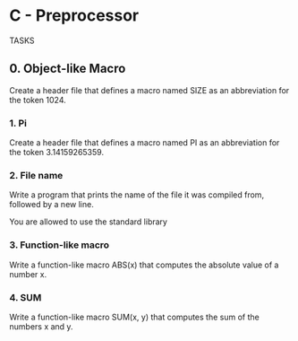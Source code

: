 # C - Preprocessor
TASKS
## 0. Object-like Macro
Create a header file that defines a macro named SIZE as an abbreviation for the token 1024.
### 1. Pi
Create a header file that defines a macro named PI as an abbreviation for the token 3.14159265359.
### 2. File name
Write a program that prints the name of the file it was compiled from, followed by a new line.

You are allowed to use the standard library

### 3. Function-like macro
Write a function-like macro ABS(x) that computes the absolute value of a number x.
### 4. SUM
Write a function-like macro SUM(x, y) that computes the sum of the numbers x and y.

